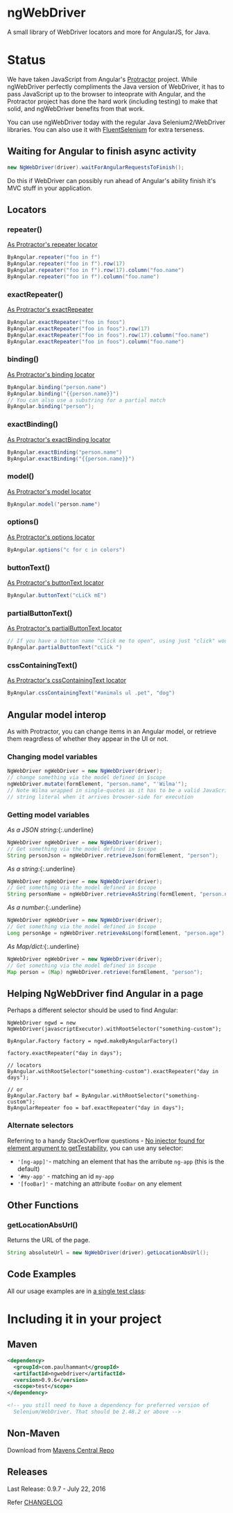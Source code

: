 # ngWebDriver

A small library of WebDriver locators and more for AngularJS, for Java.

# Status

We have taken JavaScript from Angular's [Protractor](https://github.com/angular/protractor) project. While ngWebDriver perfectly
compliments the Java version of WebDriver, it has to pass JavaScript up to the browser to inteoprate with Angular, and the
Protractor project has done the hard work (including testing) to make that solid, and ngWebDriver benefits from that work.

You can use ngWebDriver today with the regular Java Selenium2/WebDriver libraries. You can also use it with
[FluentSelenium](https://github.com/SeleniumHQ/fluent-selenium) for extra terseness.

## Waiting for Angular to finish async activity

```java
new NgWebDriver(driver).waitForAngularRequestsToFinish();
```

Do this if WebDriver can possibly run ahead of Angular's ability finish it's MVC stuff in your application.

## Locators

### repeater()

[As Protractor's repeater locator](https://angular.github.io/protractor/#/api?view=ProtractorBy.prototype.repeater)

```java
ByAngular.repeater("foo in f")
ByAngular.repeater("foo in f").row(17)
ByAngular.repeater("foo in f").row(17).column("foo.name")
ByAngular.repeater("foo in f").column("foo.name")
```

### exactRepeater()

[As Protractor's exactRepeater](https://angular.github.io/protractor/#/api?view=ProtractorBy.prototype.exactRepeater)

```java
ByAngular.exactRepeater("foo in foos")
ByAngular.exactRepeater("foo in foos").row(17)
ByAngular.exactRepeater("foo in foos").row(17).column("foo.name")
ByAngular.exactRepeater("foo in foos").column("foo.name")
```


### binding()

[As Protractor's binding locator](https://angular.github.io/protractor/#/api?view=ProtractorBy.prototype.binding)

```java
ByAngular.binding("person.name")
ByAngular.binding("{{person.name}}")
// You can also use a substring for a partial match
ByAngular.binding("person");

```

### exactBinding()

[As Protractor's exactBinding locator](https://angular.github.io/protractor/#/api?view=ProtractorBy.prototype.exactBinding)

```java
ByAngular.exactBinding("person.name")
ByAngular.exactBinding("{{person.name}}")
```

### model()

[As Protractor's model locator](https://angular.github.io/protractor/#/api?view=ProtractorBy.prototype.model)

```java
ByAngular.model('person.name')
```

### options()

[As Protractor's options locator](https://angular.github.io/protractor/#/api?view=ProtractorBy.prototype.options)

```java
ByAngular.options("c for c in colors")
```
### buttonText()

[As Protractor's buttonText locator](https://angular.github.io/protractor/#/api?view=ProtractorBy.prototype.buttonText)

```java
ByAngular.buttonText("cLiCk mE")
```

### partialButtonText()

[As Protractor's partialButtonText locator](https://angular.github.io/protractor/#/api?view=ProtractorBy.prototype.partialButtonText)

```java
// If you have a button name "Click me to open", using just "click" would do if you partialButtonText
ByAngular.partialButtonText("cLiCk ")
```


### cssContainingText()

[As Protractor's cssContainingText locator](https://angular.github.io/protractor/#/api?view=ProtractorBy.prototype.cssContainingText)

```java
ByAngular.cssContainingText("#animals ul .pet", "dog")
```

## Angular model interop

As with Protractor, you can change items in an Angular model, or retrieve them reagrdless of whether they appear in the UI or not.

### Changing model variables

```java
NgWebDriver ngWebDriver = new NgWebDriver(driver);
// change something via the model defined in $scope
ngWebDriver.mutate(formElement, "person.name", "'Wilma'");
// Note Wilma wrapped in single-quotes as it has to be a valid JavaScript
// string literal when it arrives browser-side for execution
```

### Getting model variables

*As a JSON string:*{:.underline}

```java
NgWebDriver ngWebDriver = new NgWebDriver(driver);
// Get something via the model defined in $scope
String personJson = ngWebDriver.retrieveJson(formElement, "person");
```

*As a string:*{:.underline}

```java
NgWebDriver ngWebDriver = new NgWebDriver(driver);
// Get something via the model defined in $scope
String personName = ngWebDriver.retrieveAsString(formElement, "person.name");
```

*As a number:*{:.underline}

```java
NgWebDriver ngWebDriver = new NgWebDriver(driver);
// Get something via the model defined in $scope
Long personAge = ngWebDriver.retrieveAsLong(formElement, "person.age");
```

*As Map/dict:*{:.underline}

```java
NgWebDriver ngWebDriver = new NgWebDriver(driver);
// Get something via the model defined in $scope
Map person = (Map) ngWebDriver.retrieve(formElement, "person");
```

## Helping NgWebDriver find Angular in a page

Perhaps a different selector should be used to find Angular:

```
NgWebDriver ngwd = new NgWebDriver(javascriptExecutor).withRootSelector("something-custom");

ByAngular.Factory factory = ngwd.makeByAngularFactory()

factory.exactRepeater("day in days");

// locators
ByAngular.withRootSelector("something-custom").exactRepeater("day in days");

// or
ByAngular.Factory baf = ByAngular.withRootSelector("something-custom");
ByAngularRepeater foo = baf.exactRepeater("day in days");

```

### Alternate selectors

Referring to a handy StackOverflow questions - [No injector found for element argument to getTestability](http://stackoverflow.com/questions/28040078/no-injector-found-for-element-argument-to-gettestability), you can use any selector:

* `'[ng-app]'`- matching an element that has the arribute `ng-app` (this is the default)
* `'#my-app'` - matching an id `my-app`
* `'[fooBar]'` - matching an attribute `fooBar` on any element

## Other Functions

### getLocationAbsUrl()

Returns the URL of the page.

```java
String absoluteUrl = new NgWebDriver(driver).getLocationAbsUrl();
```

## Code Examples

All our usage examples are in [a single test class](https://github.com/paul-hammant/ngWebDriver/blob/master/src/test/java/com/paulhammant/ngwebdriver/AngularAndWebDriverTest.java):


# Including it in your project

## Maven

```xml
<dependency>
  <groupId>com.paulhammant</groupId>
  <artifactId>ngwebdriver</artifactId>
  <version>0.9.6</version>
  <scope>test</scope>
</dependency>

<!-- you still need to have a dependency for preferred version of
  Selenium/WebDriver. That should be 2.48.2 or above -->
```

## Non-Maven

Download from [Mavens Central Repo](http://search.maven.org/#search%7Cga%7C1%7Ca%3A%22ngwebdriver%22)

## Releases

Last Release: 0.9.7 - July 22, 2016

Refer [CHANGELOG](./CHANGELOG.md)
